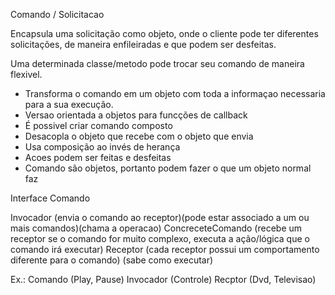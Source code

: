 Comando / Solicitacao

Encapsula uma solicitação como objeto, onde o cliente pode ter diferentes 
solicitações, de maneira enfileiradas e que podem ser desfeitas.

Uma determinada classe/metodo pode trocar seu comando de maneira flexivel.

- Transforma o comando em um objeto com toda a informaçao necessaria para a 
    sua execução.
- Versao orientada a objetos para funcções de callback
- É possivel criar comando composto
- Desacopla o objeto que recebe com o objeto que envia
- Usa composição ao invés de herança        
- Acoes podem ser feitas e desfeitas
- Comando são objetos, portanto podem fazer o que um objeto normal faz

Interface Comando 

Invocador (envia o comando ao receptor)(pode estar associado a um ou mais comandos)(chama a operacao)
ConcreceteComando (recebe um receptor se o comando for muito complexo,
    executa a ação/lógica que o comando irá executar)
Receptor (cada receptor possui um comportamento diferente para o comando)
    (sabe como executar)

Ex.:
    Comando (Play, Pause)
    Invocador (Controle)
    Recptor (Dvd, Televisao)